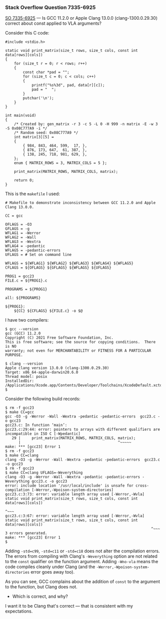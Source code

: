 ### Stack Overflow Question 7335-6925

[SO 7335-6925](https://stackoverflow.com/q/73356925) &mdash;
Is GCC 11.2.0 or Apple Clang 13.0.0 (clang-1300.0.29.30) correct about const applied to VLA arguments?

Consider this C code:
```
#include <stdio.h>

static void print_matrix(size_t rows, size_t cols, const int data[rows][cols])
{
    for (size_t r = 0; r < rows; r++)
    {
        const char *pad = "";
        for (size_t c = 0; c < cols; c++)
        {
            printf("%s%3d", pad, data[r][c]);
            pad = "  ";
        }
        putchar('\n');
    }
}

int main(void)
{
    /* Created by: gen_matrix -r 3 -c 5 -L 0 -H 999 -n matrix -E -w 3 -S 0x08C777A9 -i */
    /* Random seed: 0x08C777A9 */
    int matrix[3][5] =
    {
        { 984, 843, 464, 599,  17, },
        { 876, 173, 647,  61, 387, },
        { 138, 245, 718, 981, 629, },
    };
    enum { MATRIX_ROWS = 3, MATRIX_COLS = 5 };

    print_matrix(MATRIX_ROWS, MATRIX_COLS, matrix);

    return 0;
}
```
This is the `makefile` I used:
```
# Makefile to demonstrate inconsistency between GCC 11.2.0 and Apple Clang 13.0.0.

CC = gcc

OFLAGS = -O3
GFLAGS = -g
WFLAG1 = -Werror
WFLAG2 = -Wall
WFLAG3 = -Wextra
WFLAG4 = -pedantic
WFLAG5 = -pedantic-errors
UFLAGS = # Set on command line

WFLAGS = ${WFLAG1} ${WFLAG2} ${WFLAG3} ${WFLAG4} ${WFLAG5}
CFLAGS = ${OFLAGS} ${GFLAGS} ${WFLAGS} ${UFLAGS}

PROG1 = gcc23
FILE.c = ${PROG1}.c

PROGRAMS = ${PROG1}

all: ${PROGRAMS}

${PROG1}:
	${CC} ${CFLAGS} ${FILE.c} -o $@
```
I have two compilers:
```none
$ gcc --version
gcc (GCC) 11.2.0
Copyright (C) 2021 Free Software Foundation, Inc.
This is free software; see the source for copying conditions.  There is NO
warranty; not even for MERCHANTABILITY or FITNESS FOR A PARTICULAR PURPOSE.

$ clang --version
Apple clang version 13.0.0 (clang-1300.0.29.30)
Target: x86_64-apple-darwin20.6.0
Thread model: posix
InstalledDir: /Applications/Xcode.app/Contents/Developer/Toolchains/XcodeDefault.xctoolchain/usr/bin
$
```
Consider the following build records:
```
$ rm -f gcc23
$ make CC=gcc 
gcc -O3 -g -Werror -Wall -Wextra -pedantic -pedantic-errors  gcc23.c -o gcc23
gcc23.c: In function ‘main’:
gcc23.c:29:44: error: pointers to arrays with different qualifiers are incompatible in ISO C [-Wpedantic]
   29 |     print_matrix(MATRIX_ROWS, MATRIX_COLS, matrix);
      |                                            ^~~~~~
make: *** [gcc23] Error 1
$ rm -f gcc23
$ make CC=clang
clang -O3 -g -Werror -Wall -Wextra -pedantic -pedantic-errors  gcc23.c -o gcc23
$ rm -f gcc23
$ make CC=clang UFLAGS=-Weverything
clang -O3 -g -Werror -Wall -Wextra -pedantic -pedantic-errors -Weverything gcc23.c -o gcc23
error: include location '/usr/local/include' is unsafe for cross-compilation [-Werror,-Wpoison-system-directories]
gcc23.c:3:73: error: variable length array used [-Werror,-Wvla]
static void print_matrix(size_t rows, size_t cols, const int data[rows][cols])
                                                                        ^~~~
gcc23.c:3:67: error: variable length array used [-Werror,-Wvla]
static void print_matrix(size_t rows, size_t cols, const int data[rows][cols])
                                                                  ^~~~
3 errors generated.
make: *** [gcc23] Error 1
$
```
Adding `-std=c99`, `-std=c11` or `-std=c18` does not alter the
compilation errors.  The errors from compiling with Clang's
`-Weverything` option are not related to the `const` qualifier on the
function argument.  Adding `-Wno-vla` means the code compiles cleanly
under Clang (and the `-Werror,-Wpoison-system-directories` error goes
away too).

As you can see, GCC complains about the addition of `const` to the argument to the function, but Clang does not.

* Which is correct, and why?

I want it to be Clang that's correct — that is consistent with my expectations.


